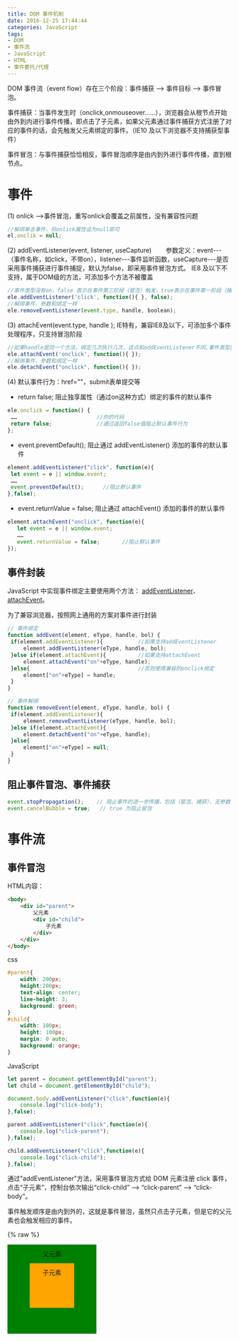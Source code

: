 ```yaml
---
title: DOM 事件机制
date: 2016-12-25 17:44:44
categories: JavaScript
tags:
- DOM    
- 事件流
- JavaScript
- HTML
- 事件委托/代理
---
```


DOM 事件流（event  flow）存在三个阶段：事件捕获 --> 事件目标 --> 事件冒泡。

事件捕获：当事件发生时（onclick,onmouseover……），浏览器会从根节点开始由外到内进行事件传播，即点击了子元素，如果父元素通过事件捕获方式注册了对应的事件的话，会先触发父元素绑定的事件。（IE10 及以下浏览器不支持捕获型事件）

事件冒泡：与事件捕获恰恰相反，事件冒泡顺序是由内到外进行事件传播，直到根节点。
<!-- more -->
# 事件

(1) onlick -->事件冒泡，重写onlick会覆盖之前属性，没有兼容性问题

```javascript
//解绑单击事件，将onlick属性设为null即可
el.onclik = null; 
```

(2) addEventListener(event, listener, useCapture)　　
参数定义：event---（事件名称，如click，不带on），listener---事件监听函数，useCapture---是否采用事件捕获进行事件捕捉，默认为false，即采用事件冒泡方式。 IE8 及以下不支持，属于DOM级的方法，可添加多个方法不被覆盖

```javascript
//事件类型没有on，false 表示在事件第三阶段（冒泡）触发，true表示在事件第一阶段（捕获）触发。 如果handle是同一个方法，只执行一次。
ele.addEventListener('click', function(){ }, false);  
//解绑事件，参数和绑定一样
ele.removeEventListener(event.type, handle, boolean);
```

(3) attachEvent(event.type, handle ); IE特有，兼容IE8及以下，可添加多个事件处理程序，只支持冒泡阶段

```javascript
//如果handle是同一个方法，绑定几次执行几次，这点和addEventListener不同,事件类型要加on,例如onclick而不是click
ele.attachEvent('onclick', function(){ }); 
//解绑事件，参数和绑定一样
ele.detachEvent("onclick", function(){ });
```

(4) 默认事件行为：href=""，submit表单提交等

* return false; 阻止独享属性（通过on这种方式）绑定的事件的默认事件

```javascript
ele.onclick = function() {
 ……                         //你的代码
 return false;              //通过返回false值阻止默认事件行为
};
```

* event.preventDefault(); 阻止通过 addEventListener() 添加的事件的默认事件

```javascript
element.addEventListener("click", function(e){
 let event = e || window.event;
 ……
 event.preventDefault();      //阻止默认事件
},false);
```

* event.returnValue = false; 阻止通过 attachEvent() 添加的事件的默认事件

```javascript
element.attachEvent("onclick", function(e){
   let event = e || window.event;
   ……
   event.returnValue = false;       //阻止默认事件
});
```

## 事件封装

JavaScript 中实现事件绑定主要使用两个方法： [addEventListener](https://developer.mozilla.org/en-US/docs/Web/API/EventTarget/addEventListener)、[attachEvent](https://developer.mozilla.org/en-US/docs/Web/API/EventTarget/attachEvent)。

为了兼容浏览器，按照网上通用的方案对事件进行封装

```javascript
// 事件绑定
function addEvent(element, eType, handle, bol) {
 if(element.addEventListener){           //如果支持addEventListener
     element.addEventListener(eType, handle, bol);
 }else if(element.attachEvent){          //如果支持attachEvent
     element.attachEvent("on"+eType, handle);
 }else{                                  //否则使用兼容的onclick绑定
     element["on"+eType] = handle;
 }
}
```

```javascript
// 事件解绑
function removeEvent(element, eType, handle, bol) {
 if(element.addEventListener){
     element.removeEventListener(eType, handle, bol);
 }else if(element.attachEvent){
     element.detachEvent("on"+eType, handle);
 }else{
     element["on"+eType] = null;
 }
}
```

## 阻止事件冒泡、事件捕获

```javascript
event.stopPropagation();    // 阻止事件的进一步传播，包括（冒泡，捕获），无参数
event.cancelBubble = true;   // true 为阻止冒泡
```

# 事件流

## 事件冒泡

HTML内容：

```html
<body>
    <div id="parent">
        父元素
        <div id="child">
            子元素
        </div>
    </div>
</body>
```

css

```css
#parent{
    width: 200px;
    height:200px;
    text-align: center;
    line-height: 3;
    background: green;
}
#child{
    width: 100px;
    height: 100px;
    margin: 0 auto;
    background: orange;
}
```

JavaScript

```javascript
let parent = document.getElementById("parent");
let child = document.getElementById("child");

document.body.addEventListener("click",function(e){
    console.log("click-body");
},false);

parent.addEventListener("click",function(e){
    console.log("click-parent");
},false);

child.addEventListener("click",function(e){
    console.log("click-child");
},false);
```

通过"addEventListener"方法，采用事件冒泡方式给 DOM 元素注册 click 事件，点击“子元素”，控制台依次输出“click-child” --> “click-parent” --> “click-body”。

事件触发顺序是由内到外的，这就是事件冒泡，虽然只点击子元素，但是它的父元素也会触发相应的事件。

{% raw %}
<!DOCTYPE html>
<html>
<head>
    <meta charset="utf-8">
    <title>DOM 事件</title>
    <style>
        #parent{
            width: 200px;
            height:200px;
            text-align: center;
            line-height: 3;
            background: green;
        }
        #child{
            width: 100px;
            height: 100px;
            margin: 0 auto;
            background: orange;
        }
    </style>
</head>
<body>
    <div id="parent">
        父元素
        <div id="child">
            子元素
        </div>
    </div>
    <script type="text/javascript">
        let parent = document.getElementById("parent");
        let child = document.getElementById("child");
    
        document.body.addEventListener("click",function(e){
            console.log("click-body");
        },false);
        
        parent.addEventListener("click",function(e){
            console.log("click-parent");
        },false);

        child.addEventListener("click",function(e){
            console.log("click-child");
        },false);
    </script>
</body>
</html>
{% endraw %}（F12 打开控制台，点击查看效果）

如果点击子元素不想触发父元素的事件怎么办？
那就是停止事件传播---event.stopPropagation();

```javascript
child.addEventListener("click",function(e){
　　console.log("click-child");
  　e.stopPropagation();
},false)
```

{% raw %}
<!DOCTYPE html>
<html>
<head>
    <meta charset="utf-8">
    <title>DOM 事件</title>
    <style>
        #parent2{
            width: 200px;
            height:200px;
            text-align: center;
            line-height: 3;
            background: green;
        }
        #child2{
            width: 100px;
            height: 100px;
            margin: 0 auto;
            background: orange;
        }
    </style>
</head>
<body>
    <div id="parent2">
        父元素
        <div id="child2">
            子元素
        </div>
    </div>
    <script type="text/javascript">
        let parent2 = document.getElementById("parent2");
        let child2 = document.getElementById("child2");
        
        parent2.addEventListener("click",function(e){
            console.log("click-parent");
        },false);

        child2.addEventListener("click",function(e){
            console.log("click-child");
            e.stopPropagation();
        },false);
    </script>
</body>
</html>
{% endraw %}（F12 打开控制台，点击查看效果）

## 事件捕获

修改上面事件冒泡的例子

```javascript
let parent = document.getElementById("parent");
let child = document.getElementById("child");

parent.addEventListener("click", function(e) {
    console.log("click-parent---事件传播");
}, false);　　　　　　　　
//新增事件捕获
parent.addEventListener("click", function(e) {
    console.log("click-parent--事件捕获");
}, true);

child.addEventListener("click", function(e) {
    console.log("click-child");
}, false);
```

{% raw %}
<!DOCTYPE html>
<html>
<head>
    <meta charset="utf-8">
    <title>DOM 事件</title>
    <style>
        #parent3{
            width: 200px;
            height:200px;
            text-align: center;
            line-height: 3;
            background: green;
        }
        #child3{
            width: 100px;
            height: 100px;
            margin: 0 auto;
            background: orange;
        }
    </style>
</head>
<body>
    <div id="parent3">
        父元素
        <div id="child3">
            子元素
        </div>
    </div>
    <script type="text/javascript">
        let parent3 = document.getElementById("parent3");
        let child3 = document.getElementById("child3");

        parent3.addEventListener("click", function(e) {
            console.log("click-parent---事件传播");
        }, false);　　　　　　　　
        //新增事件捕获
        parent3.addEventListener("click", function(e) {
            console.log("click-parent--事件捕获");
        }, true);

        child3.addEventListener("click", function(e) {
            console.log("click-child");
        }, false);
    </script>
</body>
</html>
{% endraw %}（F12 打开控制台，点击查看效果）

父元素通过事件捕获的方式注册了 click 事件，所以在事件捕获阶段就会触发，然后到了目标阶段，即事件源，之后进行事件传播，parent 同时也用冒泡方式注册了 click 事件，所以这里会触发冒泡事件，最后到根节点。这就是整个事件流程。

## 事件委托

事件委托(事件代理)：利用事件冒泡的特性，将里层的事件委托给外层事件，根据 event 对象的属性进行事件委托，改善性能。
使用事件委托能够避免对特定的每个节点添加事件监听器；事件监听器是被添加到它们的父元素上。事件监听器会分析从子元素冒泡上来的事件，找到是哪个子元素的事件。

委托在 JQuery 中已经得到了实现，即通过 **$(selector).on(event,childSelector,data,function,map)** 实现委托，一般用于动态生成的元素，当然 JQuery 也是通过原生的 js 去实现的，下面举一个简单的栗子，如果要单独点击 table 里面的 td，普通做法是 for 循环给每个 td 绑定事件，td 少的话性能什么差别，td 如果多了，就不行了，我们使用事件委托:

HTML

```html
<table id="outside" border="1" style="cursor: pointer;">
<tr>
　　<td>table01</td>
　　<td>table02</td>
　　<td>table03</td>
　　<td>table04</td>
　　<td>table05</td>
　　<td>table06</td>
　　<td>table07</td>
　　<td>table08</td>
　　<td>table09</td>
　　<td>table10</td>
</tr>
</table>
```

JavaScript

```javascript
let out = document.getElementById("outside");
if (out.addEventListener) {
  out.addEventListener("click", function(e) {
    let e = e || window.event;
    //IE没有e.target，有e.srcElement
    let target = e.target || e.srcElement;
    //判断事件目标是否是td，是的话target即为目标节点td
    if (target.tagName.toLowerCase() == "td") {
      changeStyle(target);
      console.log(target.innerHTML);
    }
  }, false);
} else {
  out.attachEvent("onclick", function(e) {
    let e = e || window.event;
    //IE没有e.target，有e.srcElement
    let target = e.target || e.srcElement;
    //判断事件目标是否是td，是的话target即为目标节点td
    if (target.tagName.toLowerCase() == "td") {
      changeStyle(target);
      console.log(target.innerHTML);
    }
  });
};

function changeStyle(ele) {
  ele.innerHTML = "已点击";
  ele.style.background = "#900";
  ele.style.color = "#fff";
}
```

{% raw %}
<!DOCTYPE html>
<html>
<head>
    <meta charset="utf-8">
    <title>DOM 事件</title>
</head>
<body>
    <table id="outside" border="1" style="cursor: pointer;">
    <tr>
    　　<td>table01</td>
    　　<td>table02</td>
    　　<td>table03</td>
    　　<td>table04</td>
    　　<td>table05</td>
    　　<td>table06</td>
    　　<td>table07</td>
    　　<td>table08</td>
    　　<td>table09</td>
    　　<td>table10</td>
    </tr>
    </table>
    <script type="text/javascript">
        var out = document.getElementById("outside");
        if (out.addEventListener) {
          out.addEventListener("click", function(e) {
            var e = e || window.event;
            //IE没有e.target，有e.srcElement
            var target = e.target || e.srcElement;
            //判断事件目标是否是td，是的话target即为目标节点td
            if (target.tagName.toLowerCase() == "td") {
              changeStyle(target);
              console.log(target.innerHTML);
            }
          }, false);
        } else {
          out.attachEvent("onclick", function(e) {
            var e = e || window.event;
            //IE没有e.target，有e.srcElement
            var target = e.target || e.srcElement;
            //判断事件目标是否是td，是的话target即为目标节点td
            if (target.tagName.toLowerCase() == "td") {
              changeStyle(target);
              console.log(target.innerHTML);
            }
          });
        };

        function changeStyle(ele) {
          ele.innerHTML = "已点击";
          ele.style.background = "#900";
          ele.style.color = "#fff";
        }
    </script>
</body>
</html>
{% endraw %}（点击查看效果）


# 总结

事件的三个阶段分别为：捕获，目标和冒泡，低版本 IE 不支持捕获。绑定事件的方法为 **addEventListener** 和 **attachEvent**。addEventListener 方法的第三个 boolean 型参数表示添加的事件为捕获或者冒泡，true 代表捕获，false 代表冒泡。

事件冒泡的优点为： 
1. 可以大量节省内存占用，减少事件注册，比如在 table 上代理所有 td 的 click 事件。
2. 可以实现为动态增加的 DOM 绑定事件的功能。